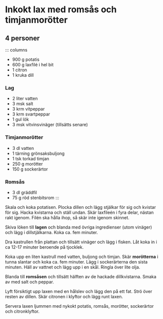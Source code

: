 # Inkokt lax med romsås och timjanmorötter
## 4 personer

::: columns
-	900 g potatis
-	600 g laxfilé i hel bit
-	1 citron
-	1 kruka dill

### Lag
-	2 liter vatten
-	3 msk salt
-	3 krm vitpeppar
-	3 krm svartpeppar
-	1 gul lök
-	3 msk vitvinsvinäger (tillsätts senare)

### Timjanmorötter
-	3 dl vatten
-	1 tärning grönsaksbuljong
-	1 tsk torkad timjan
-	250 g morötter
-	150 g sockerärtor

### Romsås
-	3 dl gräddfil
-	75 g röd stenbitsrom
:::

Skala och koka potatisen. Plocka dillen och lägg stjälkar för sig och kvistar
för sig. Hacka kvistarna och ställ undan. Skär laxfileén i fyra delar,
nästan rakt igenom. Filén ska hålla ihop, så skär inte igenom skinnet.

Skiva löken till **lagen** och blanda med övriga ingredienser (utom vinäger) och
lägg i dillstjälkarna. Koka ca. fem minuter.

Dra kastrullen från plattan och tillsätt vinäger och lägg i fisken. Låt
koka in i ca 12-17 minuter beroende på tjocklek.

Koka upp en liten kastrull med vatten, buljong och timjan. Skär **morötterna** i
tunna slantar och koka ca. fem minuter. Lägg i sockerärterna den sista
minuten. Häll av vattnet och lägg upp i en skål. Ringla över lite olja.

Blanda till **romsåsen** och tillsätt hälften av de hackade dillkvistarna. Smaka av
med salt och peppar.

Lyft försiktigt upp laxen med en hålslev och lägg den på ett fat. Strö
över resten av dillen. Skär citronen i klyftor och lägg runt laxen.

Servera laxen ljummen med nykokt potatis, romsås, morötter, sockerärtor och
citronklyftor.
